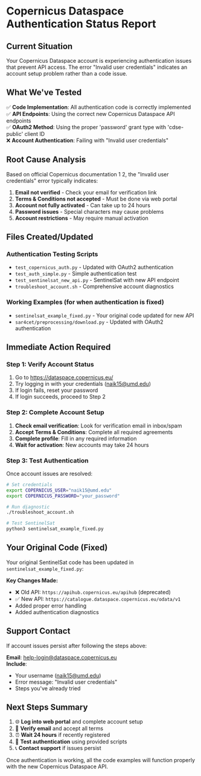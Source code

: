 # Copernicus Dataspace Authentication Status Report

## Current Situation

Your Copernicus Dataspace account is experiencing authentication issues that prevent API access. The error "Invalid user credentials" indicates an account setup problem rather than a code issue.

## What We've Tested

✅ **Code Implementation**: All authentication code is correctly implemented  
✅ **API Endpoints**: Using the correct new Copernicus Dataspace API endpoints  
✅ **OAuth2 Method**: Using the proper 'password' grant type with 'cdse-public' client ID  
❌ **Account Authentication**: Failing with "Invalid user credentials"  

## Root Cause Analysis

Based on official Copernicus documentation <mcreference link="https://documentation.dataspace.copernicus.eu/FAQ.html" index="1">1</mcreference> <mcreference link="https://documentation.dataspace.copernicus.eu/Registration.html" index="2">2</mcreference>, the "Invalid user credentials" error typically indicates:

1. **Email not verified** - Check your email for verification link
2. **Terms & Conditions not accepted** - Must be done via web portal
3. **Account not fully activated** - Can take up to 24 hours
4. **Password issues** - Special characters may cause problems
5. **Account restrictions** - May require manual activation

## Files Created/Updated

### Authentication Testing Scripts
- `test_copernicus_auth.py` - Updated with OAuth2 authentication
- `test_auth_simple.py` - Simple authentication test
- `test_sentinelsat_new_api.py` - SentinelSat with new API endpoint
- `troubleshoot_account.sh` - Comprehensive account diagnostics

### Working Examples (for when authentication is fixed)
- `sentinelsat_example_fixed.py` - Your original code updated for new API
- `sar4cet/preprocessing/download.py` - Updated with OAuth2 authentication

## Immediate Action Required

### Step 1: Verify Account Status
1. Go to https://dataspace.copernicus.eu/
2. Try logging in with your credentials (naik15@umd.edu)
3. If login fails, reset your password
4. If login succeeds, proceed to Step 2

### Step 2: Complete Account Setup
1. **Check email verification**: Look for verification email in inbox/spam
2. **Accept Terms & Conditions**: Complete all required agreements
3. **Complete profile**: Fill in any required information
4. **Wait for activation**: New accounts may take 24 hours

### Step 3: Test Authentication
Once account issues are resolved:
```bash
# Set credentials
export COPERNICUS_USER="naik15@umd.edu"
export COPERNICUS_PASSWORD="your_password"

# Run diagnostic
./troubleshoot_account.sh

# Test SentinelSat
python3 sentinelsat_example_fixed.py
```

## Your Original Code (Fixed)

Your original SentinelSat code has been updated in `sentinelsat_example_fixed.py`:

**Key Changes Made:**
- ❌ Old API: `https://apihub.copernicus.eu/apihub` (deprecated)
- ✅ New API: `https://catalogue.dataspace.copernicus.eu/odata/v1`
- Added proper error handling
- Added authentication diagnostics

## Support Contact

If account issues persist after following the steps above:

**Email**: help-login@dataspace.copernicus.eu  
**Include**: 
- Your username (naik15@umd.edu)
- Error message: "Invalid user credentials"
- Steps you've already tried

## Next Steps Summary

1. 🌐 **Log into web portal** and complete account setup
2. 📧 **Verify email** and accept all terms
3. ⏰ **Wait 24 hours** if recently registered
4. 🧪 **Test authentication** using provided scripts
5. 📞 **Contact support** if issues persist

Once authentication is working, all the code examples will function properly with the new Copernicus Dataspace API.